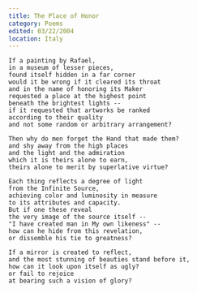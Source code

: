 ```yaml
---
title: The Place of Honor
category: Poems
edited: 03/22/2004
location: Italy
---
```


    If a painting by Rafael,
    in a museum of lesser pieces,
    found itself hidden in a far corner
    would it be wrong if it cleared its throat
    and in the name of honoring its Maker
    requested a place at the highest point
    beneath the brightest lights --
    if it requested that artworks be ranked
    according to their quality
    and not some random or arbitrary arrangement?

    Then why do men forget the Hand that made them?
    and shy away from the high places
    and the light and the admiration
    which it is theirs alone to earn,
    theirs alone to merit by superlative virtue?

    Each thing reflects a degree of light
    from the Infinite Source,
    achieving color and luminosity in measure
    to its attributes and capacity.
    But if one these reveal
    the very image of the source itself --
    "I have created man in My own likeness" --
    how can he hide from this revelation,
    or dissemble his tie to greatness?

    If a mirror is created to reflect,
    and the most stunning of beauties stand before it,
    how can it look upon itself as ugly?
    or fail to rejoice
    at bearing such a vision of glory?


